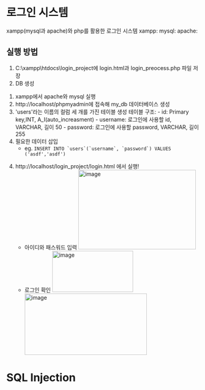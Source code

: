 # 로그인 시스템
xampp(mysql과 apache)와 php를 활용한 로그인 시스템
xampp:
mysql:
apache:

## 실행 방법
1. C:\xampp\htdocs\login_project에 login.html과 login_preocess.php 파일 저장
2. DB 생성
  1) xampp에서 apache와 mysql 실행
  2) http://localhost/phpmyadmin에 접속해 my_db 데이터베이스 생성
  3) 'users'라는 이름의 컬럼 세 개를 가진 테이블 생성
       테이블 구조:
         - id: Primary key,INT, A_I(auto_increasment)
         - username: 로그인에 사용할 id, VARCHAR, 길이 50
         - password: 로그인에 사용할 password, VARCHAR, 길이 255
  4) 필요한 데이터 삽입
       - eg. ``` INSERT INTO `users`(`username`, `password`) VALUES ('asdf','asdf') ```
4. http://localhost/login_project/login.html 에서 실행!
   - 아이디와 패스워드 입력
     <img width="307" height="207" alt="image" src="https://github.com/user-attachments/assets/de39cc64-dbaa-4a51-9ad2-a2826bfef4f2" />
   - 로그인 확인
     <img width="211" height="107" alt="image" src="https://github.com/user-attachments/assets/15a62195-5fb2-465a-931b-344e7ec54e79" />
     <img width="319" height="160" alt="image" src="https://github.com/user-attachments/assets/ffb45d9f-612f-4768-ab42-fd507854327e" />

# SQL Injection
